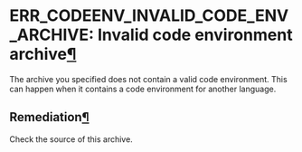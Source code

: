 ERR\_CODEENV\_INVALID\_CODE\_ENV\_ARCHIVE: Invalid code environment archive[¶](#err-codeenv-invalid-code-env-archive-invalid-code-environment-archive "Permalink to this heading")
==================================================================================================================================================================================


The archive you specified does not contain a valid code environment.
This can happen when it contains a code environment for another language.



Remediation[¶](#remediation "Permalink to this heading")
--------------------------------------------------------


Check the source of this archive.